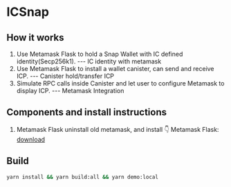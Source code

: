 # ICSnap

## How it works

1. Use Metamask Flask to hold a Snap Wallet with IC defined identity(Secp256k1). --- IC identity with metamask
2. Use Metamask Flask to install a wallet canister, can send and receive ICP. --- Canister hold/transfer ICP
3. Simulate RPC calls inside Canister and let user to configure Metamask to display ICP. --- Metamask Integration

## Components and install instructions

1. Metamask Flask
   uninstall old metamask, and install 👇
   Metamask Flask: [download](https://metamask.io/flask/)

## Build

```bash
yarn install && yarn build:all && yarn demo:local
```
